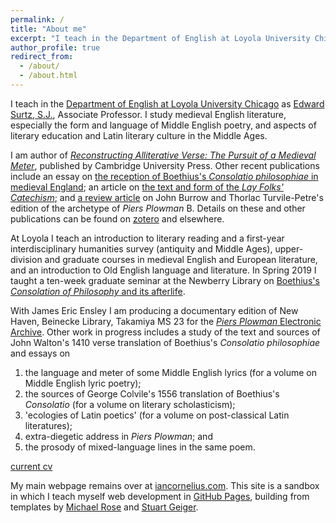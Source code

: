 ```yaml
---
permalink: /
title: "About me"
excerpt: "I teach in the Department of English at Loyola University Chicago"
author_profile: true
redirect_from: 
  - /about/
  - /about.html
---
```


I teach in the [Department of English at Loyola University Chicago](http://www.luc.edu/english/index.shtml) as [Edward Surtz, S.J.](https://www.luc.edu/english/surtz.shtml), Associate Professor. 
I study medieval English literature, especially the form and language of Middle English poetry, and aspects of literary education and Latin literary culture in the Middle Ages.

I am author of [*Reconstructing Alliterative Verse: The Pursuit of a Medieval Meter*](http://www.cambridge.org/9781107154100), published by Cambridge University Press. 
Other recent publications include an essay on 
[the reception of Boethius's *Consolatio philosophiae* in medieval England](https://www.oxfordscholarship.com/view/10.1093/acprof:oso/9780199587230.001.0001/acprof-9780199587230-chapter-14);
an article on [the text and form of the *Lay Folks' Catechism*](https://academic.oup.com/res/article-abstract/70/293/14/5232559); 
and [a review article](https://www.brepolsonline.net/doi/10.1484/J.YLS.5.116161) on John Burrow and Thorlac Turvile-Petre's edition of the archetype of *Piers Plowman* B.
Details on these and other publications can be found on [zotero](https://www.zotero.org/irc7) and elsewhere. 

At Loyola I teach an introduction to literary reading and a first-year interdisciplinary humanities survey (antiquity and Middle Ages), upper-division and graduate courses in medieval English and European literature, and an introduction to Old English language and literature. 
In Spring 2019 I taught a ten-week graduate seminar at the Newberry Library on [Boethius's *Consolation of Philosophy* and its afterlife](https://icornelius.github.io/boethius2019/).

With James Eric Ensley I am producing a documentary edition of New Haven, Beinecke Library, Takamiya MS 23 for the [*Piers Plowman* Electronic Archive](http://piers.chass.ncsu.edu/).
Other work in progress includes 
a study of the text and sources of John Walton's 1410 verse translation of Boethius's *Consolatio philosophiae* 
and essays on 
1. the language and meter of some Middle English lyrics (for a volume on Middle English lyric poetry); 
2. the sources of George Colvile's 1556 translation of Boethius's *Consolatio* (for a volume on literary scholasticism);
3. 'ecologies of Latin poetics' (for a volume on post-classical Latin literatures);
4. extra-diegetic address in *Piers Plowman*;
and 
5. the prosody of mixed-language lines in the same poem. 

[current cv](https://icornelius.github.io/files/cornelius-cv.pdf)

My main webpage remains over at [iancornelius.com](https://www.iancornelius.com). 
This site is a sandbox in which I teach myself web development in [GitHub Pages](https://pages.github.com/), building from templates by [Michael Rose](https://mademistakes.com/) and [Stuart Geiger](http://stuartgeiger.com/).
